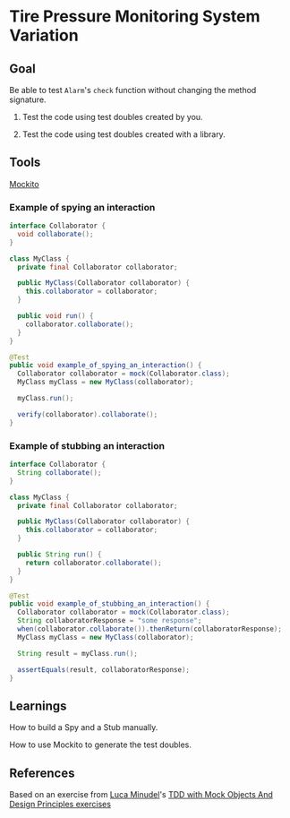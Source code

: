# Tire Pressure Monitoring System Variation

## Goal
Be able to test `Alarm`'s `check` function without changing the method signature.

1. Test the code using test doubles created by you.

2. Test the code using test doubles created with a library.

## Tools
[Mockito](http://mockito.org/)

### Example of spying an interaction
```java
interface Collaborator {
  void collaborate();
}

class MyClass {
  private final Collaborator collaborator;

  public MyClass(Collaborator collaborator) {
    this.collaborator = collaborator;
  }

  public void run() {
    collaborator.collaborate();
  }
}

@Test
public void example_of_spying_an_interaction() {
  Collaborator collaborator = mock(Collaborator.class);
  MyClass myClass = new MyClass(collaborator);

  myClass.run();

  verify(collaborator).collaborate();
}
```

### Example of stubbing an interaction

```java
interface Collaborator {
  String collaborate();
}

class MyClass {
  private final Collaborator collaborator;

  public MyClass(Collaborator collaborator) {
    this.collaborator = collaborator;
  }

  public String run() {
    return collaborator.collaborate();
  }
}

@Test
public void example_of_stubbing_an_interaction() {
  Collaborator collaborator = mock(Collaborator.class);
  String collaboratorResponse = "some response";
  when(collaborator.collaborate()).thenReturn(collaboratorResponse);
  MyClass myClass = new MyClass(collaborator);

  String result = myClass.run();

  assertEquals(result, collaboratorResponse);
}
```

## Learnings
How to build a Spy and a Stub manually.

How to use Mockito to generate the test doubles.

## References

Based on an exercise from [Luca Minudel](https://twitter.com/lukadotnet?lang=en)'s [TDD with Mock Objects And Design Principles exercises](https://github.com/lucaminudel/TDDwithMockObjectsAndDesignPrinciples)

